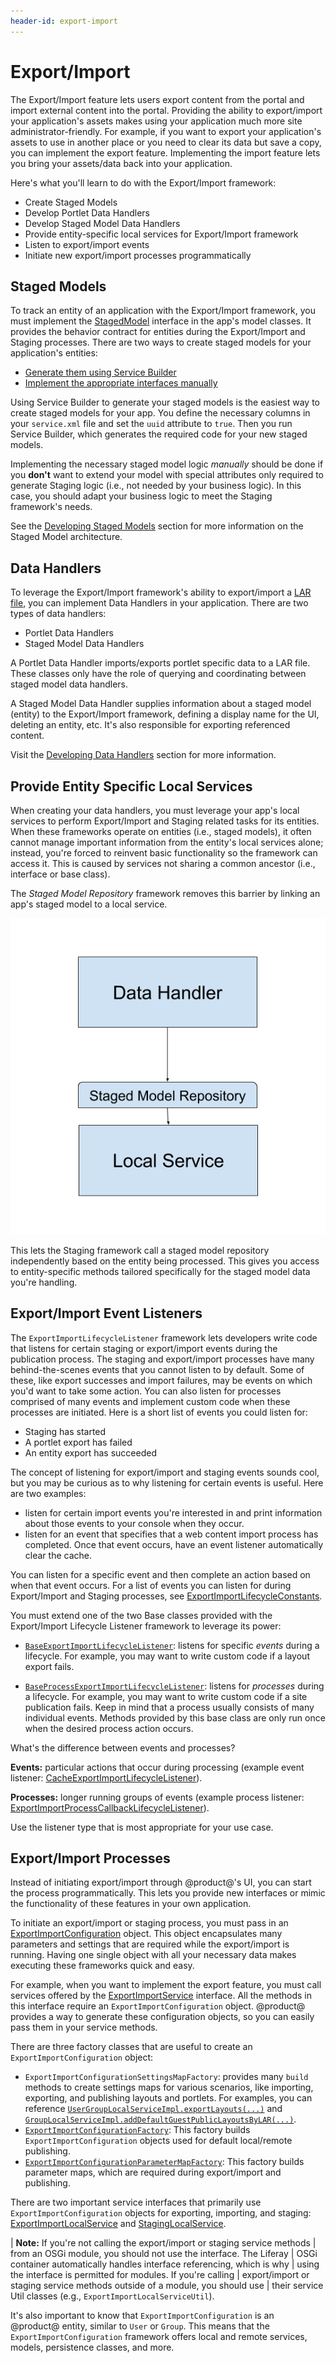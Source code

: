 ```yaml
---
header-id: export-import
---
```


# Export/Import

The Export/Import feature lets users export content from the portal and import
external content into the portal. Providing the ability to export/import your
application's assets makes using your application much more site
administrator-friendly. For example, if you want to export your application's
assets to use in another place or you need to clear its data but save a copy,
you can implement the export feature. Implementing the import feature lets you
bring your assets/data back into your application.

Here's what you'll learn to do with the Export/Import framework: 

- Create Staged Models
- Develop Portlet Data Handlers
- Develop Staged Model Data Handlers
- Provide entity-specific local services for Export/Import framework
- Listen to export/import events
- Initiate new export/import processes programmatically

## Staged Models

To track an entity of an application with the Export/Import framework, you must
implement the
[StagedModel](@platform-ref@/7.2-latest/javadocs/portal-kernel/com/liferay/portal/kernel/model/StagedModel.html)
interface in the app's model classes. It provides the behavior contract for
entities during the Export/Import and Staging processes. There are two ways to
create staged models for your application's entities:

- [Generate them using Service Builder](/developer/frameworks/-/knowledge_base/7-2/generating-staged-models-using-service-builder)
- [Implement the appropriate interfaces manually](/developer/frameworks/-/knowledge_base/7-2/creating-staged-models-manually)

Using Service Builder to generate your staged models is the easiest way to
create staged models for your app. You define the necessary columns in your
`service.xml` file and set the `uuid` attribute to `true`. Then you run
Service Builder, which generates the required code for your new staged models.

Implementing the necessary staged model logic *manually* should be done if you
**don't** want to extend your model with special attributes only required to
generate Staging logic (i.e., not needed by your business logic). In this case,
you should adapt your business logic to meet the Staging framework's needs.

See the
[Developing Staged Models](/developer/frameworks/-/knowledge_base/7-2/developing-staged-models)
section for more information on the Staged Model architecture.

## Data Handlers

To leverage the Export/Import framework's ability to export/import a
[LAR file](/developer/reference/-/knowledge_base/7-2/liferay-archive-lar-file),
you can implement Data Handlers in your application. There are two types of data
handlers:

- Portlet Data Handlers
- Staged Model Data Handlers

A Portlet Data Handler imports/exports portlet specific data to a LAR file.
These classes only have the role of querying and coordinating between staged
model data handlers.

A Staged Model Data Handler supplies information about a staged model (entity)
to the Export/Import framework, defining a display name for the UI, deleting an
entity, etc. It's also responsible for exporting referenced content.

Visit the
[Developing Data Handlers](/developer/frameworks/-/knowledge_base/7-2/developing-data-handlers)
section for more information.

## Provide Entity Specific Local Services

When creating your data handlers, you must leverage your app's local services to
perform Export/Import and Staging related tasks for its entities. When these
frameworks operate on entities (i.e., staged models), it often cannot manage
important information from the entity's local services alone; instead, you're
forced to reinvent basic functionality so the framework can access it. This is
caused by services not sharing a common ancestor (i.e., interface or base
class).

The *Staged Model Repository* framework removes this barrier by linking an app's
staged model to a local service.

![Figure 1: Staged Model Repositories provide a Staging-specific layer of functionality for your local services.](../../../images/staged-model-repository.png)

This lets the Staging framework call a staged model repository independently
based on the entity being processed. This gives you access to entity-specific
methods tailored specifically for the staged model data you're handling.

## Export/Import Event Listeners

The `ExportImportLifecycleListener` framework lets developers write code that
listens for certain staging or export/import events during the publication
process. The staging and export/import processes have many behind-the-scenes
events that you cannot listen to by default. Some of these, like export
successes and import failures, may be events on which you'd want to take some
action. You can also listen for processes comprised of many events and implement
custom code when these processes are initiated. Here is a short list of events
you could listen for: 

- Staging has started
- A portlet export has failed
- An entity export has succeeded

The concept of listening for export/import and staging events sounds cool, but
you may be curious as to why listening for certain events is useful. Here are
two examples:

- listen for certain import events you're interested in and print information
  about those events to your console when they occur.
- listen for an event that specifies that a web content import process has
  completed. Once that event occurs, have an event listener automatically clear
  the cache.

You can listen for a specific event and then complete an action based on when
that event occurs. For a list of events you can listen for during Export/Import
and Staging processes, see
[ExportImportLifecycleConstants](@platform-ref@/7.2-latest/javadocs/portal-kernel/com/liferay/exportimport/kernel/lifecycle/ExportImportLifecycleConstants.html).

You must extend one of the two Base classes provided with the Export/Import
Lifecycle Listener framework to leverage its power:

- [`BaseExportImportLifecycleListener`](@platform-ref@/7.2-latest/javadocs/portal-kernel/com/liferay/exportimport/kernel/lifecycle/BaseExportImportLifecycleListener.html):
  listens for specific *events* during a lifecycle. For example, you may want to
  write custom code if a layout export fails.

- [`BaseProcessExportImportLifecycleListener`](@platform-ref@/7.2-latest/javadocs/portal-kernel/com/liferay/exportimport/kernel/lifecycle/BaseProcessExportImportLifecycleListener.html):
  listens for *processes* during a lifecycle. For example, you may want to write
  custom code if a site publication fails. Keep in mind that a process usually
  consists of many individual events. Methods provided by this base class are
  only run once when the desired process action occurs.

What's the difference between events and processes? 

**Events:** particular actions that occur during processing (example event
listener:
[CacheExportImportLifecycleListener](@app-ref@/web-experience/latest/javadocs/com/liferay/exportimport/lifecycle/CacheExportImportLifecycleListener.html)).

**Processes:** longer running groups of events (example process listener:
[ExportImportProcessCallbackLifecycleListener](@app-ref@/web-experience/latest/javadocs/com/liferay/exportimport/lifecycle/ExportImportProcessCallbackLifecycleListener.html)).

Use the listener type that is most appropriate for your use case.

## Export/Import Processes

Instead of initiating export/import through @product@'s UI, you can start the
process programmatically. This lets you provide new interfaces or mimic the
functionality of these features in your own application.

To initiate an export/import or staging process, you must pass in an
[ExportImportConfiguration](@platform-ref@/7.2-latest/javadocs/portal-kernel/com/liferay/exportimport/kernel/model/ExportImportConfiguration.html)
object. This object encapsulates many parameters and settings that are required
while the export/import is running. Having one single object with all your
necessary data makes executing these frameworks quick and easy.

For example, when you want to implement the export feature, you must call
services offered by the
[ExportImportService](@platform-ref@/7.2-latest/javadocs/portal-kernel/com/liferay/exportimport/kernel/service/ExportImportService.html)
interface. All the methods in this interface require an
`ExportImportConfiguration` object. @product@ provides a way to generate these
configuration objects, so you can easily pass them in your service methods.

There are three factory classes that are useful to create an
`ExportImportConfiguration` object:

- `ExportImportConfigurationSettingsMapFactory`: provides many `build` methods
  to create settings maps for various scenarios, like importing, exporting, and
  publishing layouts and portlets. For examples, you can reference
  [`UserGroupLocalServiceImpl.exportLayouts(...)`](@platform-ref@/7.2-latest/javadocs/portal-impl/com/liferay/portal/service/impl/UserGroupLocalServiceImpl.html#exportLayouts-long-java.util.Map-)
  and
  [`GroupLocalServiceImpl.addDefaultGuestPublicLayoutsByLAR(...)`](@platform-ref@/7.2-latest/javadocs/portal-impl/com/liferay/portal/service/impl/GroupLocalServiceImpl.html#addDefaultGuestPublicLayoutsByLAR-com.liferay.portal.kernel.model.Group-java.io.File-).
- [`ExportImportConfigurationFactory`](@platform-ref@/7.2-latest/javadocs/portal-kernel/com/liferay/exportimport/kernel/configuration/ExportImportConfigurationFactory.html):
  This factory builds `ExportImportConfiguration` objects used for default
  local/remote publishing.
- [`ExportImportConfigurationParameterMapFactory`](@platform-ref@/7.2-latest/javadocs/portal-kernel/com/liferay/exportimport/kernel/configuration/ExportImportConfigurationParameterMapFactory.html):
  This factory builds parameter maps, which are required during export/import
  and publishing.

There are two important service interfaces that primarily use
`ExportImportConfiguration` objects for exporting, importing, and staging:
[ExportImportLocalService](@platform-ref@/7.2-latest/javadocs/portal-kernel/com/liferay/exportimport/kernel/service/ExportImportLocalService.html)
and
[StagingLocalService](@platform-ref@/7.2-latest/javadocs/portal-kernel/com/liferay/exportimport/kernel/service/StagingLocalService.html).

| **Note:** If you're not calling the export/import or staging service methods
| from an OSGi module, you should not use the interface. The Liferay
| OSGi container automatically handles interface referencing, which is why
| using the interface is permitted for modules. If you're calling
| export/import or staging service methods outside of a module, you should use
| their service Util classes (e.g., `ExportImportLocalServiceUtil`).

It's also important to know that `ExportImportConfiguration` is an @product@
entity, similar to `User` or `Group`. This means that the
`ExportImportConfiguration` framework offers local and remote services, models,
persistence classes, and more.
